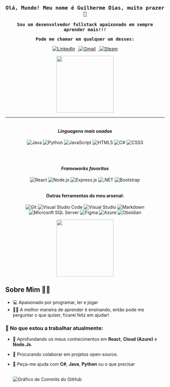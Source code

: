 <samp>
  <h3 align="center">  Olá, Mundo! Meu nome é Guilherme Dias, muito prazer 👋 </h3>

  **<p align="center"> Sou um desenvolvedor fullstack apaixonado em sempre aprender mais!!! </p>**
  **<p align="center"> Pode me chamar em qualquer um desses:</p>**
</samp>

<p align="center">
  <a href="https://www.linkedin.com/in/guilherme-dias-/" target="_blank">
    <img src="https://img.shields.io/badge/LinkedIn-0077B5?style=for-the-badge&logo=linkedin&logoColor=white" alt="LinkedIn" style="margin-right:8px;" />
  </a>
  <a href="mailto:guilherme.dias@gmail.com" target="_blank">
    <img src="https://img.shields.io/badge/Gmail-333333?style=for-the-badge&logo=gmail&logoColor=red" alt="Gmail" style="margin-right:8px;" />
  </a>
  <a href="https://steamcommunity.com/profiles/76561198445265207" target="_blank">
    <img src="https://img.shields.io/badge/steam-%23000000.svg?style=for-the-badge&logo=steam&logoColor=white" alt="Steam" />
  </a>
</p>
<div align="center">
  <img height="180em" src="https://github-readme-stats.vercel.app/api?username=Monsterguii&show_icons=true&theme=dracula&include_all_commits=true&count_private=true"/>
</div>

---

<div align="center" style="display: flex; justify-content: center; gap: 32px; flex-wrap: wrap;">
  <div>
    <h4 align="center"><strong><i>Linguagens mais usadas</i></strong></h4>
    <p align="center">
      <img src="https://img.shields.io/badge/java-%23ED8B00.svg?style=for-the-badge&logo=openjdk&logoColor=white" alt="Java"/>
      <img src="https://img.shields.io/badge/python-3670A0?style=for-the-badge&logo=python&logoColor=ffdd54" alt="Python"/>
      <img src="https://img.shields.io/badge/JavaScript-F7DF1E?style=for-the-badge&logo=javascript&logoColor=black" alt="JavaScript"/>
      <img src="https://img.shields.io/badge/HTML5-E34F26?style=for-the-badge&logo=html5&logoColor=white" alt="HTML5"/>
      <img src="https://img.shields.io/badge/C%23-239120?style=for-the-badge&logo=c-sharp&logoColor=white" alt="C#"/>
      <img src="https://img.shields.io/badge/CSS3-1572B6?style=for-the-badge&logo=css3&logoColor=white" alt="CSS3"/>
    </p>
  </div>
  <div>
    <h4 align="center"><strong><i>Frameworks favoritos</i></strong></h4>
    <p align="center">
      <img src="https://img.shields.io/badge/React-20232A?style=for-the-badge&logo=react&logoColor=61DAFB" alt="React"/>
      <img src="https://img.shields.io/badge/Node.js-339933?style=for-the-badge&logo=nodedotjs&logoColor=white" alt="Node.js"/>
      <img src="https://img.shields.io/badge/Express.js-000000?style=for-the-badge&logo=express&logoColor=white" alt="Express.js"/>
      <img src="https://img.shields.io/badge/.NET-512BD4?style=for-the-badge&logo=dotnet&logoColor=white" alt=".NET"/>
      <img src="https://img.shields.io/badge/bootstrap-%238511FA.svg?style=for-the-badge&logo=bootstrap&logoColor=white" alt="Bootstrap">
    </p>
  </div>
</div>

<h4 align="center"> <strong>Outras ferramentas do meu arsenal:</strong></h4>
<p align="center">
  <img src="https://img.shields.io/badge/git-%23F05033.svg?style=for-the-badge&logo=git&logoColor=white" alt="Git">
  <img src="https://img.shields.io/badge/Visual%20Studio%20Code-0078d7.svg?style=for-the-badge&logo=visual-studio-code&logoColor=white" alt="Visual Studio Code">
  <img src="https://img.shields.io/badge/Visual%20Studio-5C2D91.svg?style=for-the-badge&logo=visual-studio&logoColor=white" alt="Visual Studio">
  <img src="https://img.shields.io/badge/markdown-%23000000.svg?style=for-the-badge&logo=markdown&logoColor=white" alt="Markdown">
  <img src="https://img.shields.io/badge/Microsoft%20SQL%20Server-CC2927?style=for-the-badge&logo=microsoft%20sql%20server&logoColor=white" alt="Microsoft SQL Server">
  <img src="https://img.shields.io/badge/figma-%23F24E1E.svg?style=for-the-badge&logo=figma&logoColor=white" alt="Figma">
  <img src="https://img.shields.io/badge/azure-%230072C6.svg?style=for-the-badge&logo=microsoftazure&logoColor=white" alt="Azure">
  <img src="https://img.shields.io/badge/Obsidian-%23483699.svg?style=for-the-badge&logo=obsidian&logoColor=white" alt="Obsidian">
</p>
<div align="center">
  <img height="180em" src="https://github-readme-stats.vercel.app/api/top-langs/?username=Monsterguii&layout=compact&langs_count=7&theme=dracula"/>
</div>

## Sobre Mim 👨‍💻

- 💻 Apaixonado por programar, ler e jogar <br>
- 🧑‍🏫 A melhor maneira de aprender é ensinando, então pode me perguntar o que quiser, ficarei feliz em ajudar!

### 🌱 No que estou a trabalhar atualmente:
- 🔭 Aprofundando os meus conhecimentos em **React**, **Cloud (Azure)** e **Node.Js**.
- 👯 Procurando colaborar em projetos open-source.
- 💬 Peça-me ajuda com **C#**, **Java**, **Python** ou o que precisar

  <br>
  <img src="https://github-readme-activity-graph.vercel.app/graph?username=Monsterguii&theme=dracula" alt="Gráfico de Commits do GitHub" />